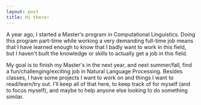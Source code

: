 ```yaml
---
layout: post
title: Hi there!
---
```


A year ago, I started a Master's program in Computational Linguistics. Doing this program part-time while working a very demanding full-time job means that I have learned enough to know that I badly want to work in this field, but I haven't built the knowledge or skills to actually get a job in this field.

My goal is to finish my Master's in the next year, and next summer/fall, find a fun/challenging/exciting job in Natural Language Processing. Besides classes, I have some projects I want to work on and things I want to read/learn/try out. I'll keep all of that here, to keep track of for myself (and to focus myself), and maybe to help anyone else looking to do something similar.
